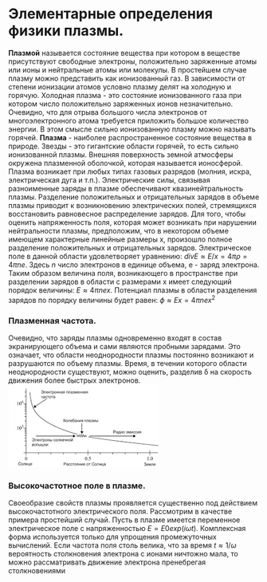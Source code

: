 # Элементарные определения физики плазмы. 

**Плазмой** называется состояние вещества при котором в веществе присутствуют свободные электроны, положительно заряженные атомы или ионы и нейтральные атомы или молекулы. В простейшем случае плазму можно представить как ионизованный газ. 
В зависимости от степени ионизации атомов условно плазму делят на холодную и горячую. Холодная плазма - это состояние ионизованного газа при котором число положительно заряженных ионов незначительно. Очевидно, что для отрыва большого числа электронов от многоэлектронного атома требуется приложить большое количество энергии. В этом смысле сильно ионизованную плазму можно называть горячей. 
**Плазма** - наиболее распространенное состояние вещества в природе. Звезды - это гигантские области горячей, то есть сильно ионизованной плазмы. Внешняя поверхность земной атмосферы окружена плазменной оболочкой, которая называется ионосферой. Плазма возникает при любых типах газовых разрядов (молния, искра, электрическая дуга и т.п.). Электрические силы, связывая разноименные заряды в плазме обеспечивают квазинейтральность плазмы. Разделение положительных и отрицательных зарядов в объеме плазмы приводит к возникновению электрических полей, стремящихся восстановить равновесное распределение зарядов. Для того, чтобы оценить напряженность поля, которая может возникать при нарушении нейтральности плазмы, предположим, что в некотором объеме имеющем характерные линейные размеры x, произошло полное разделение положительных и отрицательных зарядов. 
Электрическое поле в данной области удовлетворяет уравнению:
$div E ≈ E/x = 4πρ = 4π n e.$
Здесь $n$ число электронов в единице объема, e - заряд электрона. Таким образом величина поля, возникающего в пространстве при разделении зарядов в области с размерами x имеет следующий порядок величины:
$E ≈ 4π n e x$.
Потенциал плазмы в области разделения зарядов по порядку величины будет равен:
$ϕ ≈ E x = 4π n e x^2$
### Плазменная частота. 
Очевидно, что заряды плазмы одновременно входят в состав экранирующего объема и сами являются пробными зарядами. Это означает, что области неоднородности плазмы постоянно возникают и разрушаются по объему плазмы. Время, в течении которого области неоднородности существуют, можно оценить, разделив δ на скорость движения более быстрых электронов.
![](./images3/el7.png)
### Высокочастотное поле в плазме.
Своеобразие свойств плазмы проявляется существенно под действием высокочастотного электрического поля. Рассмотрим в качестве примера простейший случай. Пусть в плазме имеется переменное электрическое поле с напряженностью $E = E0 exp(i ω t)$. Комплексная форма используется только для упрощения промежуточных вычислений. Если частота поля столь велика, что за время $t ≈ 1/ω$ вероятность столкновения электрона с ионами ничтожно мала, то можно рассматривать движение электрона пренебрегая столкновениями
